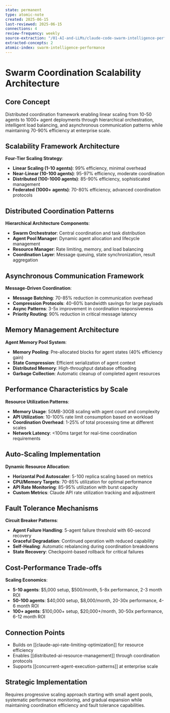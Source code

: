 ```yaml
---
state: permanent
type: atomic-note
created: 2025-06-15
last-reviewed: 2025-06-15
connections: 4
review-frequency: weekly
source-extraction: "/01-AI-and-LLMs/claude-code-swarm-intelligence-performance-scalability-analysis-2025.md"
extracted-concepts: 2
atomic-index: swarm-intelligence-performance
---
```


# Swarm Coordination Scalability Architecture

## Core Concept

Distributed coordination framework enabling linear scaling from 10-50 agents to 1000+ agent deployments through hierarchical orchestration, intelligent load balancing, and asynchronous communication patterns while maintaining 70-90% efficiency at enterprise scale.

## Scalability Framework Architecture

**Four-Tier Scaling Strategy**:
- **Linear Scaling (1-10 agents)**: 99% efficiency, minimal overhead
- **Near-Linear (10-100 agents)**: 95-97% efficiency, moderate coordination
- **Distributed (100-1000 agents)**: 85-90% efficiency, sophisticated management
- **Federated (1000+ agents)**: 70-80% efficiency, advanced coordination protocols

## Distributed Coordination Patterns

**Hierarchical Architecture Components**:
- **Swarm Orchestrator**: Central coordination and task distribution
- **Agent Pool Manager**: Dynamic agent allocation and lifecycle management
- **Resource Manager**: Rate limiting, memory, and load balancing
- **Coordination Layer**: Message queuing, state synchronization, result aggregation

## Asynchronous Communication Framework

**Message-Driven Coordination**:
- **Message Batching**: 70-85% reduction in communication overhead
- **Compression Protocols**: 40-60% bandwidth savings for large payloads
- **Async Patterns**: 3-5x improvement in coordination responsiveness
- **Priority Routing**: 90% reduction in critical message latency

## Memory Management Architecture

**Agent Memory Pool System**:
- **Memory Pooling**: Pre-allocated blocks for agent states (40% efficiency gain)
- **State Compression**: Efficient serialization of agent context
- **Distributed Memory**: High-throughput database offloading
- **Garbage Collection**: Automatic cleanup of completed agent resources

## Performance Characteristics by Scale

**Resource Utilization Patterns**:
- **Memory Usage**: 50MB-30GB scaling with agent count and complexity
- **API Utilization**: 10-100% rate limit consumption based on workload
- **Coordination Overhead**: 1-25% of total processing time at different scales
- **Network Latency**: <100ms target for real-time coordination requirements

## Auto-Scaling Implementation

**Dynamic Resource Allocation**:
- **Horizontal Pod Autoscaler**: 5-100 replica scaling based on metrics
- **CPU/Memory Targets**: 70-85% utilization for optimal performance
- **API Rate Monitoring**: 85-95% utilization with burst capacity
- **Custom Metrics**: Claude API rate utilization tracking and adjustment

## Fault Tolerance Mechanisms

**Circuit Breaker Patterns**:
- **Agent Failure Handling**: 5-agent failure threshold with 60-second recovery
- **Graceful Degradation**: Continued operation with reduced capability
- **Self-Healing**: Automatic rebalancing during coordination breakdowns
- **State Recovery**: Checkpoint-based rollback for critical failures

## Cost-Performance Trade-offs

**Scaling Economics**:
- **5-10 agents**: $5,000 setup, $500/month, 5-8x performance, 2-3 month ROI
- **50-100 agents**: $40,000 setup, $8,000/month, 20-30x performance, 4-6 month ROI
- **100+ agents**: $100,000+ setup, $20,000+/month, 30-50x performance, 6-12 month ROI

## Connection Points

- Builds on [[claude-api-rate-limiting-optimization]] for resource efficiency
- Enables [[distributed-ai-resource-management]] through coordination protocols
- Supports [[concurrent-agent-execution-patterns]] at enterprise scale

## Strategic Implementation

Requires progressive scaling approach starting with small agent pools, systematic performance monitoring, and gradual expansion while maintaining coordination efficiency and fault tolerance capabilities.